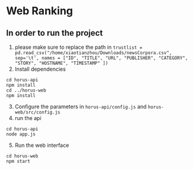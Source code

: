 # Web Ranking
## In order to run the project
1. please make sure to replace the path in `trustlist = pd.read_csv("/home/xiaotianzhou/Downloads/newsCorpora.csv", sep='\t', names = ["ID", "TITLE", "URL", "PUBLISHER", "CATEGORY", "STORY", "HOSTNAME", "TIMESTAMP" ])`
2. Install dependencies
```
cd horus-api
npm install
cd ../horus-web
npm install
```
3. Configure the parameters in `horus-api/config.js` and `horus-web/src/config.js`
4. run the api
```
cd horus-api
node app.js
```
5. Run the web interface
```
cd horus-web
npm start
```

